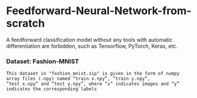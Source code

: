 # Feedforward-Neural-Network-from-scratch
A feedforward classification model without any tools with automatic differentiation are forbidden, such as Tensorflow, PyTorch, Keras, etc.

### Dataset: Fashion-MNIST
```
This dataset in "fashion_mnist.zip" is given in the form of numpy array files (.npy) named “train x.npy”, “train y.npy”,
“test x.npy” and “test y.npy”, where “x” indicates images and “y” indicates the corresponding labels
```
 
